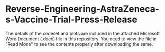 # Reverse-Engineering-AstraZeneca-s-Vaccine-Trial-Press-Release

The details of the codeset and plots are included in the attached Microsoft Word Document (.docx) file in this repository. 
You need to view the file in "Read Mode" to see the contents properly after downloading the same.
